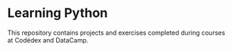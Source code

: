 ﻿# Learning Python
This repository contains projects and exercises completed during courses at Codédex and DataCamp.
